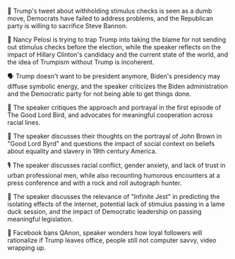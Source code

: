 📰 Trump's tweet about withholding stimulus checks is seen as a dumb move, Democrats have failed to address problems, and the Republican party is willing to sacrifice Steve Bannon.

📰 Nancy Pelosi is trying to trap Trump into taking the blame for not sending out stimulus checks before the election, while the speaker reflects on the impact of Hillary Clinton's candidacy and the current state of the world, and the idea of Trumpism without Trump is incoherent.

🗣️ Trump doesn't want to be president anymore, Biden's presidency may diffuse symbolic energy, and the speaker criticizes the Biden administration and the Democratic party for not being able to get things done.

🎥 The speaker critiques the approach and portrayal in the first episode of The Good Lord Bird, and advocates for meaningful cooperation across racial lines.

🎥 The speaker discusses their thoughts on the portrayal of John Brown in "Good Lord Byrd" and questions the impact of social context on beliefs about equality and slavery in 19th century America.

🎙️ The speaker discusses racial conflict, gender anxiety, and lack of trust in urban professional men, while also recounting humorous encounters at a press conference and with a rock and roll autograph hunter.

📰 The speaker discusses the relevance of "Infinite Jest" in predicting the isolating effects of the internet, potential lack of stimulus passing in a lame duck session, and the impact of Democratic leadership on passing meaningful legislation.

📰 Facebook bans QAnon, speaker wonders how loyal followers will rationalize if Trump leaves office, people still not computer savvy, video wrapping up.

